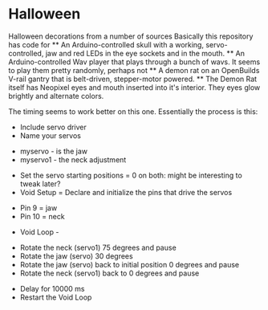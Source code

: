 Halloween
=========

Halloween decorations from a number of sources
Basically this repository has code for 
** An Arduino-controlled skull with a working, servo-controlled, jaw and red LEDs in the eye sockets and in the mouth. 
** An Arduino-controlled Wav player that plays through a bunch of wavs. It seems to play them pretty randomly, perhaps not
** A demon rat on an OpenBuilds V-rail gantry that is belt-driven, stepper-motor powered.
** The Demon Rat itself has Neopixel eyes and mouth inserted into it's interior. They eyes glow brightly and alternate colors. 

The timing seems to work better on this one. Essentially the process is this:
* Include servo driver
* Name your servos
+ myservo - is the jaw
+ myservo1 - the neck adjustment
* Set the servo starting positions = 0 on both: might be interesting to tweak later?
* Void Setup = Declare and initialize the pins that drive the servos
+ Pin 9 = jaw
+ Pin 10 = neck
* Void Loop - 
+ Rotate the neck (servo1) 75 degrees and pause
+ Rotate the jaw (servo) 30 degrees
+ Rotate the jaw (servo) back to initial position 0 degrees and pause
+ Rotate the neck (servo1) back to 0 degrees and pause
* Delay for 10000 ms
* Restart the Void Loop

